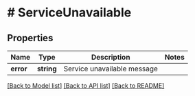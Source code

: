 # # ServiceUnavailable

## Properties

Name | Type | Description | Notes
------------ | ------------- | ------------- | -------------
**error** | **string** | Service unavailable message |

[[Back to Model list]](../../README.md#models) [[Back to API list]](../../README.md#endpoints) [[Back to README]](../../README.md)

